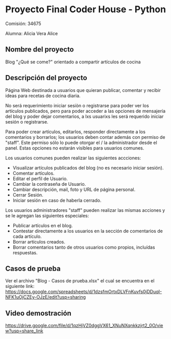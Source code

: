 # Proyecto Final Coder House - Python

Comisión: 34675

Alumna: Alicia Vera Alice

## Nombre del proyecto

Blog "¿Qué se come?" orientado a compartir artículos de cocina

## Descripción del proyecto

Página Web destinada a usuarios que quieran publicar, comentar y recibir ideas para recetas de cocina diaria.

No será requerimiento iniciar sesiòn o registrarse para poder ver los artículos publicados, pero para poder acceder a las opciones de mensajería del blog y poder dejar comentarios, a lxs usuarixs les será requerido iniciar sesión o registrarse. 

Para poder crear artículos, editarlos, responder directamente a los comentarios y borrarlos; los usuarios deben contar además con permiso de "staff".
Este permiso sólo lo puede otorgar el / la administrador desde el panel.
Estas opciones no estarán visibles para usuarios comunes.

Los usuarios comunes pueden realizar las siguientes accciones:

- Visualizar artículos publicados del blog (no es necesario iniciar sesión).
- Comentar artículos.
- Editar el perfil de Usuario.
- Cambiar la contraseña de Usuario.
- Cambiar descripción, mail, foto y URL de página personal.
- Cerrar Sesión.
- Iniciar sesión en caso de haberla cerrado.

Los usuarios administradores "staff" pueden realizar las mismas acciones y se le agregan las siguientes especiales:

- Publicar artículos en el blog.
- Contestar directamente a los usuarios en la sección de comentarios de cada artículo.
- Borrar artículos creados.
- Borrar comentarios tanto de otros usuarios como propios, incluídas respuestas.

## Casos de prueba

Ver el archivo "Blog - Casos de prueba.xlsx" el cual se encuentra en el siguiente link:
https://docs.google.com/spreadsheets/d/1dzsfmOrtxDLVFnKuvfs0jDDuqI-NFK1uOjCZEy-OJzE/edit?usp=sharing

## Video demostración

https://drive.google.com/file/d/1qzHjVZ0dggVX61_XNuNXqnkkzjrt2_0O/view?usp=share_link


